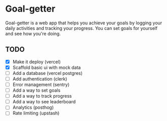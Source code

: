 # Goal-getter

Goal-getter is a web app that helps you achieve your goals by logging your daily activities and tracking your progress. You can set goals for yourself and see how you're doing.

## TODO

- [x] Make it deploy (vercel)
- [x] Scaffold basic ui with mock data
- [ ] Add a database (vercel postgres)
- [ ] Add authentication (clerk)
- [ ] Error management (sentry)
- [ ] Add a way to set goals
- [ ] Add a way to track progress
- [ ] Add a way to see leaderboard
- [ ] Analytics (posthog)
- [ ] Rate limiting (upstash)
